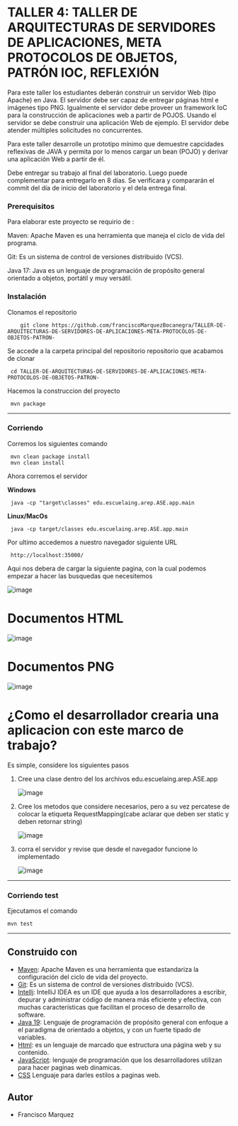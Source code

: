 # TALLER 4: TALLER DE ARQUITECTURAS DE SERVIDORES DE APLICACIONES, META PROTOCOLOS DE OBJETOS, PATRÓN IOC, REFLEXIÓN


Para este taller los estudiantes deberán construir un servidor Web (tipo Apache) en Java. El servidor debe ser capaz de entregar páginas html e imágenes tipo PNG. Igualmente el servidor debe proveer un framework IoC para la construcción de aplicaciones web a partir de POJOS. Usando el servidor se debe construir una aplicación Web de ejemplo. El servidor debe atender múltiples solicitudes no concurrentes.

Para este taller desarrolle un prototipo mínimo que demuestre capcidades reflexivas de JAVA y permita por lo menos cargar un bean (POJO) y derivar una aplicación Web a partir de él. 

Debe entregar su trabajo al final del laboratorio. Luego puede complementar para entregarlo en 8 días. Se verificara y compararán el commit del día de inicio del laboratorio y el dela entrega final.

### Prerequisitos

Para elaborar este proyecto se requirio de : 


Maven: Apache Maven es una herramienta que maneja el ciclo de vida del programa.



Git: Es un sistema de control de versiones distribuido (VCS).



Java 17: Java es un lenguaje de programación de propósito general orientado a objetos, portátil y muy versátil.



### Instalación

Clonamos el repositorio

```
    git clone https://github.com/franciscoMarquezBocanegra/TALLER-DE-ARQUITECTURAS-DE-SERVIDORES-DE-APLICACIONES-META-PROTOCOLOS-DE-OBJETOS-PATRON-

```
Se accede a la carpeta principal del repositorio repositorio que acabamos de clonar

	 cd TALLER-DE-ARQUITECTURAS-DE-SERVIDORES-DE-APLICACIONES-META-PROTOCOLOS-DE-OBJETOS-PATRON-

Hacemos la construccion del proyecto

	 mvn package
---
### Corriendo
Corremos los siguientes comando
	
	 mvn clean package install
	 mvn clean install

Ahora corremos el servidor
	
**Windows**

	 java -cp "target\classes" edu.escuelaing.arep.ASE.app.main


**Linux/MacOs**

	 java -cp target/classes edu.escuelaing.arep.ASE.app.main


Por ultimo accedemos a nuestro navegador  siguiente URL

	 http://localhost:35000/

Aqui nos debera de cargar la siguiente pagina, con la cual podemos empezar a hacer las busquedas que necesitemos

![image](https://github.com/franciscoMarquezBocanegra/TALLER-DE-ARQUITECTURAS-DE-SERVIDORES-DE-APLICACIONES-META-PROTOCOLOS-DE-OBJETOS-PATRON-/assets/98216991/67050245-f204-45ef-9250-8422bba24a95)


# Documentos HTML

![image](https://github.com/franciscoMarquezBocanegra/TALLER-DE-ARQUITECTURAS-DE-SERVIDORES-DE-APLICACIONES-META-PROTOCOLOS-DE-OBJETOS-PATRON-/assets/98216991/96a5fa17-4e87-441e-8ffa-9eeca808ae08)




# Documentos PNG

![image](https://github.com/franciscoMarquezBocanegra/TALLER-DE-ARQUITECTURAS-DE-SERVIDORES-DE-APLICACIONES-META-PROTOCOLOS-DE-OBJETOS-PATRON-/assets/98216991/5e028c17-1ea5-465e-984c-4bb517559db7)









# ¿Como el desarrollador crearia una aplicacion con este marco de trabajo?


Es simple, considere los siguientes pasos

1. Cree una clase dentro del los archivos edu.escuelaing.arep.ASE.app

   ![image](https://github.com/julianCS21/AREP04/assets/96396177/5941d148-b0e6-4085-a1a9-eaae581d10af)


2. Cree los metodos que considere necesarios, pero a su vez percatese de colocar la etiqueta RequestMapping(cabe aclarar que deben ser static y deben retornar string)

   ![image](https://github.com/julianCS21/AREP04/assets/96396177/1856cc79-be9c-4b56-b674-09e14a53ff95)


3. corra el servidor y revise que desde el navegador funcione lo implementado

   ![image](https://github.com/franciscoMarquezBocanegra/TALLER-DE-ARQUITECTURAS-DE-SERVIDORES-DE-APLICACIONES-META-PROTOCOLOS-DE-OBJETOS-PATRON-/assets/98216991/90cdaaab-9292-4153-b1a3-d889ee79c709)



---
### Corriendo test

Ejecutamos el comando

	mvn test
	
---





## Construido con

* [Maven](https://maven.apache.org/): Apache Maven es una herramienta que estandariza la configuración del ciclo de vida del proyecto.
* [Git](https://rometools.github.io/rome/):  Es un sistema de control de versiones distribuido (VCS).
* [Intellj](https://www.jetbrains.com/es-es/idea/): IntelliJ IDEA es un IDE que ayuda a los desarrolladores a escribir, depurar y administrar código de manera más eficiente y efectiva, con muchas características que facilitan el proceso de desarrollo de software.
* [Java 19](https://www.java.com/es/): Lenguaje de programación de propósito general con enfoque a el paradigma de orientado a objetos, y con un fuerte tipado de variables.
* [Html](https://developer.mozilla.org/es/docs/Learn/Getting_started_with_the_web/HTML_basics): es un lenguaje de marcado que estructura una página web y su contenido.
* [JavaScript](https://developer.mozilla.org/es/docs/Learn/JavaScript/First_steps/What_is_JavaScript): lenguaje de programación que los desarrolladores utilizan para hacer paginas web dinamicas.
* [CSS](https://developer.mozilla.org/es/docs/Web/CSS) Lenguaje para darles estilos a paginas web.


## Autor
* Francisco Marquez
